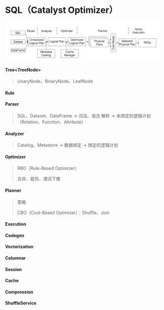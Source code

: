 # SQL（Catalyst Optimizer）

![Catalyst](.gitbook/assets/catalyst.png)

#### Tree&lt;TreeNode&gt; 

> UnaryNode、BinaryNode、LeafNode

#### Rule

#### Parser

> SQL、Dataset、DataFrame -&gt; 词法、语法 解析 -&gt; 未绑定的逻辑计划（Relation、Function、Attribute）

#### Analyzer

> Catalog、Metastore -&gt; 数据绑定 -&gt; 绑定的逻辑计划

#### Optimizer

> RBO（Rule-Based Optimizer）
>
> 合并、裁剪、谓词下推

#### Planner

> 策略
>
> CBO（Cost-Based Optimizer）：Shuffle、Join

#### Execution

>

#### Codegen

#### Vectorization

#### Columnar

#### Session

#### Cache

#### Compression

#### ShuffleService



